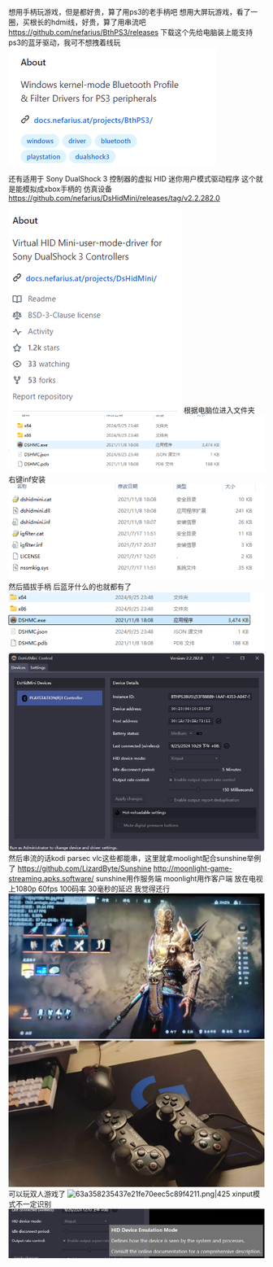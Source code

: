 想用手柄玩游戏，但是都好贵，算了用ps3的老手柄吧
想用大屏玩游戏，看了一圈，买根长的hdmi线，好贵，算了用串流吧
https://github.com/nefarius/BthPS3/releases 
下载这个先给电脑装上能支持ps3的蓝牙驱动，我可不想拽着线玩
![image-2024925434329.png|184](00_sync/00外设/使用ps3手柄玩pc游戏并放到电视上且多人游玩/使用ps3手柄玩pc游戏并放到电视上且多人游玩/image-2024925434329.png)

还有适用于 Sony DualShock 3 控制器的虚拟 HID 迷你用户模式驱动程序 这个就是能模拟成xbox手柄的 仿真设备
https://github.com/nefarius/DsHidMini/releases/tag/v2.2.282.0
![image-20249254544553.png|166](00_sync/00外设/使用ps3手柄玩pc游戏并放到电视上且多人游玩/使用ps3手柄玩pc游戏并放到电视上且多人游玩/image-20249254544553.png)
根据电脑位进入文件夹
![image-20249254932630.png|425](00_sync/00外设/使用ps3手柄玩pc游戏并放到电视上且多人游玩/使用ps3手柄玩pc游戏并放到电视上且多人游玩/image-20249254932630.png)
右键inf安装
![image-20249254957412.png](00_sync/00外设/使用ps3手柄玩pc游戏并放到电视上且多人游玩/使用ps3手柄玩pc游戏并放到电视上且多人游玩/image-20249254957412.png)
然后插拔手柄 后蓝牙什么的也就都有了
![image-20249255039452.png](00_sync/00外设/使用ps3手柄玩pc游戏并放到电视上且多人游玩/使用ps3手柄玩pc游戏并放到电视上且多人游玩/image-20249255039452.png)
![b69d726055dbdf7e987f823e6151a48.png|500](00_sync/00外设/使用ps3手柄玩pc游戏并放到电视上且多人游玩/使用ps3手柄玩pc游戏并放到电视上且多人游玩/b69d726055dbdf7e987f823e6151a48.png)
 然后串流的话kodi parsec vlc这些都能串，这里就拿moolight配合sunshine举例了
 https://github.com/LizardByte/Sunshine
 http://moonlight-game-streaming.apks.software/
 sunshine用作服务端 moonlight用作客户端
 放在电视上1080p 60fps 100码率 30毫秒的延迟 我觉得还行
![image-20249255530457.png|500](00_sync/00外设/使用ps3手柄玩pc游戏并放到电视上且多人游玩/使用ps3手柄玩pc游戏并放到电视上且多人游玩/image-20249255530457.png)
![image-20249255349200.png|475](00_sync/00外设/使用ps3手柄玩pc游戏并放到电视上且多人游玩/使用ps3手柄玩pc游戏并放到电视上且多人游玩/image-20249255349200.png)
可以玩双人游戏了
![63a358235437e21fe70eec5c89f4211.png|425](00_sync/00外设/使用ps3手柄玩pc游戏并放到电视上且多人游玩/使用ps3手柄玩pc游戏并放到电视上且多人游玩/63a358235437e21fe70eec5c89f4211.png) 
xinput模式不一定识别
![image-20249261649341.png|475](00_sync/00外设/使用ps3手柄玩pc游戏并放到电视上且多人游玩/使用ps3手柄玩pc游戏并放到电视上且多人游玩/image-20249261649341.png)